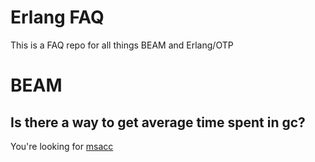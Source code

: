 # Erlang FAQ 

This is a FAQ repo for all things BEAM and Erlang/OTP 

# BEAM
## Is there a way to get average time spent in gc?
You're looking for [msacc](http://erlang.org/doc/man/msacc.html)
